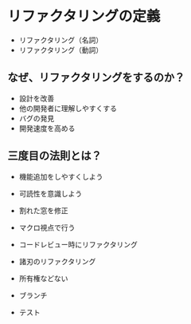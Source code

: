 # リファクタリングの定義
- リファクタリング（名詞）
- リファクタリング（動詞）

## なぜ、リファクタリングをするのか？
- 設計を改善
- 他の開発者に理解しやすくする
- バグの発見
- 開発速度を高める

## 三度目の法則とは？

- 機能追加をしやすくしよう
- 可読性を意識しよう
- 割れた窓を修正
- マクロ視点で行う
- コードレビュー時にリファクタリング

- 諸刃のリファクタリング
- 所有権などない
- ブランチ
- テスト